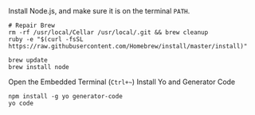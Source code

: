 ## 

Install Node.js, and make sure it is on the terminal `PATH`.

    # Repair Brew
    rm -rf /usr/local/Cellar /usr/local/.git && brew cleanup
    ruby -e "$(curl -fsSL https://raw.githubusercontent.com/Homebrew/install/master/install)"

    brew update
    brew install node

Open the Embedded Terminal (`Ctrl+~`)
Install Yo and Generator Code

    npm install -g yo generator-code
    yo code